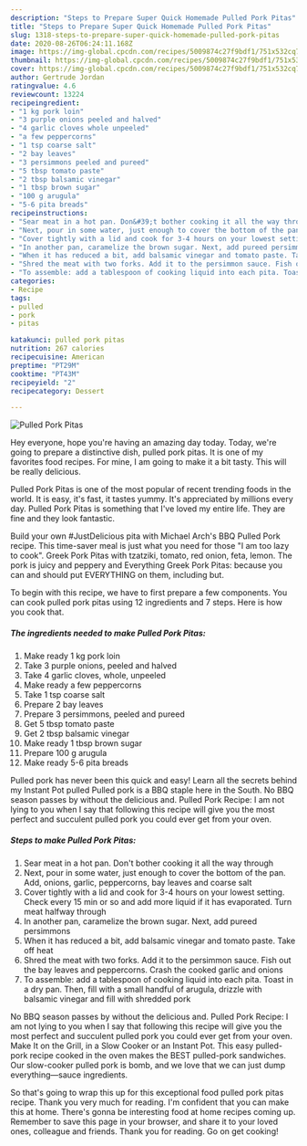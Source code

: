 ```yaml
---
description: "Steps to Prepare Super Quick Homemade Pulled Pork Pitas"
title: "Steps to Prepare Super Quick Homemade Pulled Pork Pitas"
slug: 1318-steps-to-prepare-super-quick-homemade-pulled-pork-pitas
date: 2020-08-26T06:24:11.168Z
image: https://img-global.cpcdn.com/recipes/5009874c27f9bdf1/751x532cq70/pulled-pork-pitas-recipe-main-photo.jpg
thumbnail: https://img-global.cpcdn.com/recipes/5009874c27f9bdf1/751x532cq70/pulled-pork-pitas-recipe-main-photo.jpg
cover: https://img-global.cpcdn.com/recipes/5009874c27f9bdf1/751x532cq70/pulled-pork-pitas-recipe-main-photo.jpg
author: Gertrude Jordan
ratingvalue: 4.6
reviewcount: 13224
recipeingredient:
- "1 kg pork loin"
- "3 purple onions peeled and halved"
- "4 garlic cloves whole unpeeled"
- "a few peppercorns"
- "1 tsp coarse salt"
- "2 bay leaves"
- "3 persimmons peeled and pureed"
- "5 tbsp tomato paste"
- "2 tbsp balsamic vinegar"
- "1 tbsp brown sugar"
- "100 g arugula"
- "5-6 pita breads"
recipeinstructions:
- "Sear meat in a hot pan. Don&#39;t bother cooking it all the way through"
- "Next, pour in some water, just enough to cover the bottom of the pan. Add, onions, garlic, peppercorns, bay leaves and coarse salt"
- "Cover tightly with a lid and cook for 3-4 hours on your lowest setting. Check every 15 min or so and add more liquid if it has evaporated. Turn meat halfway through"
- "In another pan, caramelize the brown sugar. Next, add pureed persimmons"
- "When it has reduced a bit, add balsamic vinegar and tomato paste. Take off heat"
- "Shred the meat with two forks. Add it to the persimmon sauce. Fish out the bay leaves and peppercorns. Crash the cooked garlic and onions"
- "To assemble: add a tablespoon of cooking liquid into each pita. Toast in a dry pan. Then, fill with a small handful of arugula, drizzle with balsamic vinegar and fill with shredded pork"
categories:
- Recipe
tags:
- pulled
- pork
- pitas

katakunci: pulled pork pitas 
nutrition: 267 calories
recipecuisine: American
preptime: "PT29M"
cooktime: "PT43M"
recipeyield: "2"
recipecategory: Dessert

---
```



![Pulled Pork Pitas](https://img-global.cpcdn.com/recipes/5009874c27f9bdf1/751x532cq70/pulled-pork-pitas-recipe-main-photo.jpg)

Hey everyone, hope you're having an amazing day today. Today, we're going to prepare a distinctive dish, pulled pork pitas. It is one of my favorites food recipes. For mine, I am going to make it a bit tasty. This will be really delicious.

Pulled Pork Pitas is one of the most popular of recent trending foods in the world. It is easy, it's fast, it tastes yummy. It's appreciated by millions every day. Pulled Pork Pitas is something that I've loved my entire life. They are fine and they look fantastic.

Build your own #JustDelicious pita with Michael Arch&#39;s BBQ Pulled Pork recipe. This time-saver meal is just what you need for those &#34;I am too lazy to cook&#34;. Greek Pork Pitas with tzatziki, tomato, red onion, feta, lemon. The pork is juicy and peppery and Everything Greek Pork Pitas: because you can and should put EVERYTHING on them, including but.


To begin with this recipe, we have to first prepare a few components. You can cook pulled pork pitas using 12 ingredients and 7 steps. Here is how you cook that.

<!--inarticleads1-->

##### The ingredients needed to make Pulled Pork Pitas:

1. Make ready 1 kg pork loin
1. Take 3 purple onions, peeled and halved
1. Take 4 garlic cloves, whole, unpeeled
1. Make ready a few peppercorns
1. Take 1 tsp coarse salt
1. Prepare 2 bay leaves
1. Prepare 3 persimmons, peeled and pureed
1. Get 5 tbsp tomato paste
1. Get 2 tbsp balsamic vinegar
1. Make ready 1 tbsp brown sugar
1. Prepare 100 g arugula
1. Make ready 5-6 pita breads


Pulled pork has never been this quick and easy! Learn all the secrets behind my Instant Pot pulled Pulled pork is a BBQ staple here in the South. No BBQ season passes by without the delicious and. Pulled Pork Recipe: I am not lying to you when I say that following this recipe will give you the most perfect and succulent pulled pork you could ever get from your oven. 

<!--inarticleads2-->

##### Steps to make Pulled Pork Pitas:

1. Sear meat in a hot pan. Don&#39;t bother cooking it all the way through
1. Next, pour in some water, just enough to cover the bottom of the pan. Add, onions, garlic, peppercorns, bay leaves and coarse salt
1. Cover tightly with a lid and cook for 3-4 hours on your lowest setting. Check every 15 min or so and add more liquid if it has evaporated. Turn meat halfway through
1. In another pan, caramelize the brown sugar. Next, add pureed persimmons
1. When it has reduced a bit, add balsamic vinegar and tomato paste. Take off heat
1. Shred the meat with two forks. Add it to the persimmon sauce. Fish out the bay leaves and peppercorns. Crash the cooked garlic and onions
1. To assemble: add a tablespoon of cooking liquid into each pita. Toast in a dry pan. Then, fill with a small handful of arugula, drizzle with balsamic vinegar and fill with shredded pork


No BBQ season passes by without the delicious and. Pulled Pork Recipe: I am not lying to you when I say that following this recipe will give you the most perfect and succulent pulled pork you could ever get from your oven. Make It on the Grill, in a Slow Cooker or an Instant Pot. This easy pulled-pork recipe cooked in the oven makes the BEST pulled-pork sandwiches. Our slow-cooker pulled pork is bomb, and we love that we can just dump everything—sauce ingredients. 

So that's going to wrap this up for this exceptional food pulled pork pitas recipe. Thank you very much for reading. I'm confident that you can make this at home. There's gonna be interesting food at home recipes coming up. Remember to save this page in your browser, and share it to your loved ones, colleague and friends. Thank you for reading. Go on get cooking!
